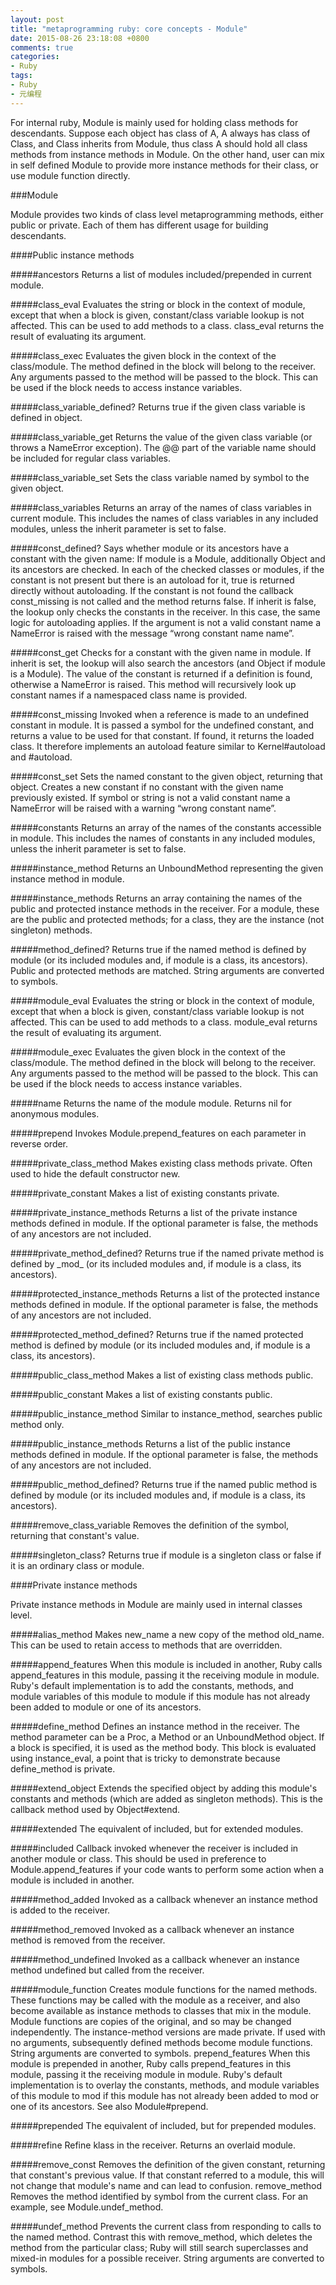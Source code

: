```yaml
---
layout: post
title: "metaprogramming ruby: core concepts - Module"
date: 2015-08-26 23:18:08 +0800
comments: true
categories:
- Ruby
tags:
- Ruby
- 元编程
---
```


For internal ruby, Module is mainly used for holding class methods for descendants. Suppose each object has class of A, A always has class of Class, and Class inherits from Module, thus class A should hold all class methods from instance methods in Module. On the other hand, user can mix in self defined Module to provide more instance methods for their class, or use module function directly.

###Module

Module provides two kinds of class level metaprogramming methods, either public or private. Each of them has different usage for building descendants.

####Public instance methods

#####ancestors
Returns a list of modules included/prepended in current module.

#####class_eval
Evaluates the string or block in the context of module, except that when a block is given, constant/class variable lookup is not affected. This can be used to add methods to a class. class_eval returns the result of evaluating its argument.

#####class_exec
Evaluates the given block in the context of the class/module. The method defined in the block will belong to the receiver. Any arguments passed to the method will be passed to the block. This can be used if the block needs to access instance variables.

#####class_variable_defined?
Returns true if the given class variable is defined in object.

#####class_variable_get
Returns the value of the given class variable (or throws a NameError exception). The @@ part of the variable name should be included for regular class variables.

#####class_variable_set
Sets the class variable named by symbol to the given object.

#####class_variables
Returns an array of the names of class variables in current module. This includes the names of class variables in any included modules, unless the inherit parameter is set to false.

#####const_defined?
Says whether module or its ancestors have a constant with the given name: If module is a Module, additionally Object and its ancestors are checked. In each of the checked classes or modules, if the constant is not present but there is an autoload for it, true is returned directly without autoloading. If the constant is not found the callback const_missing is not called and the method returns false. If inherit is false, the lookup only checks the constants in the receiver. In this case, the same logic for autoloading applies. If the argument is not a valid constant name a NameError is raised with the message “wrong constant name name”.

#####const_get
Checks for a constant with the given name in module. If inherit is set, the lookup will also search the ancestors (and Object if module is a Module). The value of the constant is returned if a definition is found, otherwise a NameError is raised. This method will recursively look up constant names if a namespaced class name is provided.

#####const_missing
Invoked when a reference is made to an undefined constant in module. It is passed a symbol for the undefined constant, and returns a value to be used for that constant. If found, it returns the loaded class. It therefore implements an autoload feature similar to Kernel#autoload and #autoload.

#####const_set
Sets the named constant to the given object, returning that object. Creates a new constant if no constant with the given name previously existed. If symbol or string is not a valid constant name a NameError will be raised with a warning “wrong constant name”.

#####constants
Returns an array of the names of the constants accessible in module. This includes the names of constants in any included modules, unless the inherit parameter is set to false.

#####instance_method
Returns an UnboundMethod representing the given instance method in module.

#####instance_methods
Returns an array containing the names of the public and protected instance methods in the receiver. For a module, these are the public and protected methods; for a class, they are the instance (not singleton) methods.

#####method_defined?
Returns true if the named method is defined by module (or its included modules and, if module is a class, its ancestors). Public and protected methods are matched. String arguments are converted to symbols.

#####module_eval
Evaluates the string or block in the context of module, except that when a block is given, constant/class variable lookup is not affected. This can be used to add methods to a class. module_eval returns the result of evaluating its argument.

#####module_exec
Evaluates the given block in the context of the class/module. The method defined in the block will belong to the receiver. Any arguments passed to the method will be passed to the block. This can be used if the block needs to access instance variables.

#####name
Returns the name of the module module. Returns nil for anonymous modules.

#####prepend
Invokes Module.prepend_features on each parameter in reverse order.

#####private_class_method
Makes existing class methods private. Often used to hide the default constructor new.

#####private_constant
Makes a list of existing constants private.

#####private_instance_methods
Returns a list of the private instance methods defined in module. If the optional parameter is false, the methods of any ancestors are not included.

#####private_method_defined?
Returns true if the named private method is defined by \_mod\_ (or its included modules and, if module is a class, its ancestors).

#####protected_instance_methods
Returns a list of the protected instance methods defined in module. If the optional parameter is false, the methods of any ancestors are not included.

#####protected_method_defined?
Returns true if the named protected method is defined by module (or its included modules and, if module is a class, its ancestors).

#####public_class_method
Makes a list of existing class methods public.

#####public_constant
Makes a list of existing constants public.

#####public_instance_method
Similar to instance_method, searches public method only.

#####public_instance_methods
Returns a list of the public instance methods defined in module. If the optional parameter is false, the methods of any ancestors are not included.

#####public_method_defined?
Returns true if the named public method is defined by module (or its included modules and, if module is a class, its ancestors).

#####remove_class_variable
Removes the definition of the symbol, returning that constant's value.

#####singleton_class?
Returns true if module is a singleton class or false if it is an ordinary class or module.

####Private instance methods

Private instance methods in Module are mainly used in internal classes level.

#####alias_method
Makes new_name a new copy of the method old_name. This can be used to retain access to methods that are overridden.

#####append_features
When this module is included in another, Ruby calls append_features in this module, passing it the receiving module in module. Ruby's default implementation is to add the constants, methods, and module variables of this module to module if this module has not already been added to module or one of its ancestors.

#####define_method
Defines an instance method in the receiver. The method parameter can be a Proc, a Method or an UnboundMethod object. If a block is specified, it is used as the method body. This block is evaluated using instance_eval, a point that is tricky to demonstrate because define_method is private.

#####extend_object
Extends the specified object by adding this module's constants and methods (which are added as singleton methods). This is the callback method used by Object#extend.

#####extended
The equivalent of included, but for extended modules.

#####included
Callback invoked whenever the receiver is included in another module or class. This should be used in preference to Module.append_features if your code wants to perform some action when a module is included in another.

#####method_added
Invoked as a callback whenever an instance method is added to the receiver.

#####method_removed
Invoked as a callback whenever an instance method is removed from the receiver.

#####method_undefined
Invoked as a callback whenever an instance method undefined but called from the receiver.

#####module_function
Creates module functions for the named methods. These functions may be called with the module as a receiver, and also become available as instance methods to classes that mix in the module. Module functions are copies of the original, and so may be changed independently. The instance-method versions are made private. If used with no arguments, subsequently defined methods become module functions. String arguments are converted to symbols.
prepend_features When this module is prepended in another, Ruby calls prepend_features in this module, passing it the receiving module in module. Ruby's default implementation is to overlay the constants, methods, and module variables of this module to mod if this module has not already been added to mod or one of its ancestors. See also Module#prepend.

#####prepended
The equivalent of included, but for prepended modules.

#####refine
Refine klass in the receiver. Returns an overlaid module.

#####remove_const
Removes the definition of the given constant, returning that constant's previous value. If that constant referred to a module, this will not change that module's name and can lead to confusion.
remove_method Removes the method identified by symbol from the current class. For an example, see Module.undef_method.

#####undef_method
Prevents the current class from responding to calls to the named method. Contrast this with remove_method, which deletes the method from the particular class; Ruby will still search superclasses and mixed-in modules for a possible receiver. String arguments are converted to symbols.
